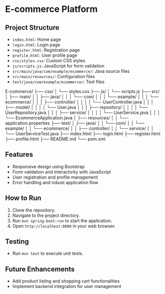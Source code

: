 # E-commerce Platform

## Project Structure
- `index.html`: Home page
- `login.html`: Login page
- `register.html`: Registration page
- `profile.html`: User profile page
- `css/styles.css`: Custom CSS styles
- `js/scripts.js`: JavaScript for form validation
- `src/main/java/com/example/ecommerce/`: Java source files
- `src/main/resources/`: Configuration files
- `test/java/com/example/ecommerce/`: Test files

E-commerce/
├── css/
│   └── styles.css
├── js/
│   └── scripts.js
├── src/
│   ├── main/
│   │   ├── java/
│   │   │   └── com/
│   │   │       └── example/
│   │   │           └── ecommerce/
│   │   │               ├── controller/
│   │   │               │   └── UserController.java
│   │   │               ├── model/
│   │   │               │   └── User.java
│   │   │               ├── repository/
│   │   │               │   └── UserRepository.java
│   │   │               ├── service/
│   │   │               │   └── UserService.java
│   │   │               └── EcommerceApplication.java
│   ├── resources/
│   │   └── application.properties
├── test/
│   ├── java/
│   │   └── com/
│   │       └── example/
│   │           └── ecommerce/
│   │               ├── controller/
│   │               └── service/
│   │                   └── UserServiceTest.java
├── index.html
├── login.html
├── register.html
├── profile.html
├── README.md
└── pom.xml



## Features
- Responsive design using Bootstrap
- Form validation and interactivity with JavaScript
- User registration and profile management
- Error handling and robust application flow

## How to Run
1. Clone the repository.
2. Navigate to the project directory.
3. Run `mvn spring-boot:run` to start the application.
4. Open `http://localhost:8080` in your web browser.

## Testing
- Run `mvn test` to execute unit tests.

## Future Enhancements
- Add product listing and shopping cart functionalities
- Implement backend integration for user management
